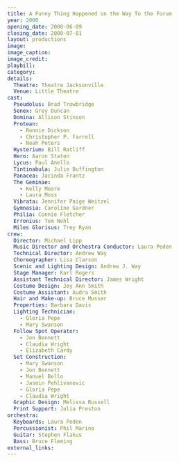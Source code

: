 ```yaml
---
title: A Funny Thing Happened on the Way To the Forum
year: 2000
opening_date: 2000-06-09
closing_date: 2000-07-01
layout: productions
image:
image_caption:
image_credit:
playbill: 
category: 
details:
  Theatre: Theatre Jacksonville
  Venue: Little Theatre
cast:
  Pseudolus: Brad Trowbridge
  Senex: Grey Duncan
  Domina: Allison Stinson
  Protean: 
    - Ronnie Dickson
    - Christopher P. Farrell
    - Noah Peters
  Hysterium: Bill Ratliff
  Hero: Aaron Staton
  Lycus: Paul Anello
  Tintinabula: Julie Buffington
  Panacea: Jacinda Frantz
  The Geminae: 
    - Kelly Moore
    - Laura Moss
  Vibrata: Jennifer Paige Weitzel
  Gymnasia: Caroline Gardner
  Philia: Connie Fletcher
  Erronius: Tom Nehl
  Miles Glorisus: Trey Ryan
crew: 
  Director: Michael Lipp
  Music Director and Orchestra Conductor: Laura Peden
  Technical Director: Andrew Way
  Choreographer: Lisa Clarson
  Scenic and Lighting Design: Andrew J. Way
  Stage Manager: Karl Rogers
  Assistant Technical Director: James Wright
  Costume Design: Joy Ann Smith
  Costume Assistant: Audra Smith
  Hair and Make-up: Bruce Musser
  Properties: Barbara Davis
  Lighting Technician:
    - Gloria Pepe
    - Mary Swanson
  Follow Spot Operator:
    - Jon Bennett
    - Claudia Wright
    - Elizabeth Cardy
  Set Construction:
    - Mary Swanson
    - Jon Bennett
    - Manuel Bello
    - Jasmin Pehlivanovic
    - Gloria Pepe
    - Claudia Wright
  Graphic Design: Melissa Russell
  Print Support: Julia Preston
orchestra: 
  Keyboards: Laura Peden
  Percussionist: Phil Marino
  Guitar: Stephen Flakus
  Bass: Bruce Fleming
external_links:
---
```

